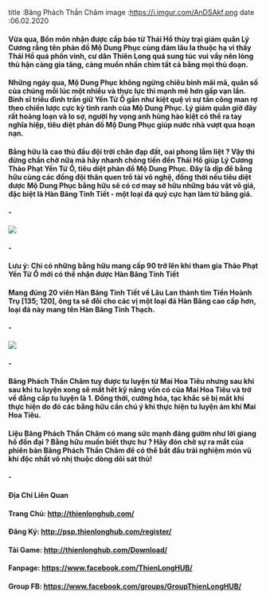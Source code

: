 title :Băng Phách Thần Châm
image :https://i.imgur.com/AnDSAkf.png
date  :06.02.2020

#### Vừa qua, Bổn môn nhận được cấp báo từ Thái Hồ thủy trại giám quân Lý Cương rằng tên phản đồ Mộ Dung Phục cùng đám lâu la thuộc hạ vì thấy Thái Hồ quá phồn vinh, cư dân Thiên Long quá sung túc vui vầy nên lòng thù hận càng gia tăng, càng muốn nhấn chìm tất cả bằng mọi thủ đoạn.

#### Những ngày qua, Mộ Dung Phục không ngừng chiêu binh mãi mã, quân số của chúng mỗi lúc một nhiều và thực lực thì mạnh mẽ hơn gấp vạn lần. Binh sĩ triều đình trấn giữ Yến Tử Ổ gần như kiệt quệ vì sự tấn công man rợ theo chiến lược cực kỳ tinh ranh của Mộ Dung Phục. Lý giám quân giờ đây rất hoảng loạn và lo sợ, người hy vọng anh hùng hào kiệt có thể ra tay nghĩa hiệp, tiêu diệt phản đồ Mộ Dung Phục giúp nước nhà vượt qua hoạn nạn.

#### Bằng hữu là cao thủ đầu đội trời chân đạp đất, oai phong lẫm liệt ? Vậy thì đừng chần chờ nữa mà hãy nhanh chóng tiến đến Thái Hồ giúp Lý Cương Thảo Phạt Yến Tử Ổ, tiêu diệt phản đồ Mộ Dung Phục. Đây là dịp để bằng hữu cùng các đồng đội thân quen trổ tài võ nghệ, đồng thời nếu tiêu diệt được Mộ Dung Phục bằng hữu sẽ có cơ may sở hữu những báu vật vô giá, đặc biệt là Hàn Băng Tinh Tiết - một loại đá quý cực hạn làm từ băng giá.

#### -
![](https://i.imgur.com/ZKzisa3.jpg)
#### -

#### Lưu ý: Chỉ có những bằng hữu mang cấp 90 trở lên khi tham gia Thảo Phạt Yến Tử Ổ mới có thể nhận được Hàn Băng Tinh Tiết

#### Mang đúng 20 viên Hàn Băng Tinh Tiết về Lâu Lan thành tìm Tiền Hoành Trụ [135; 120], ông ta sẽ đổi cho các vị một loại đá Hàn Băng cao cấp hơn, loại đá này mang tên Hàn Băng Tinh Thạch.

#### -
![](https://i.imgur.com/tu7aunv.png)
#### -

#### Băng Phách Thần Châm tuy được tu luyện từ Mai Hoa Tiêu nhưng sau khi sau khi tu luyện xong sẽ mất hết kỹ năng vốn có của Mai Hoa Tiêu và trở về đẳng cấp tu luyện là 1. Đồng thời, cường hóa, tạc khắc sẽ bị mất khi thực hiện do đó các bằng hữu cần chú ý khi thực hiện tu luyện ám khí Mai Hoa Tiêu.

#### Liệu Băng Phách Thần Châm có mang sức mạnh đáng gườm như lời giang hồ đồn đại ? Bằng hữu muốn biết thực hư ? Hãy đón chờ sự ra mắt của phiên bản Băng Phách Thần Châm để có thể bắt đầu trải nghiệm món vũ khí độc nhất vô nhị thuộc dòng dõi sát thủ!

#### -
#### Địa Chỉ Liên Quan
#### Trang Chủ: http://thienlonghub.com/
#### Đăng Ký: http://psp.thienlonghub.com/register/
#### Tải Game: http://thienlonghub.com/Download/
#### Fanpage: https://www.facebook.com/ThienLongHUB/
#### Group FB: https://www.facebook.com/groups/GroupThienLongHUB/
